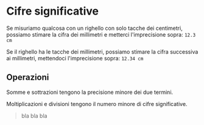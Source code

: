 # Cifre significative

Se misuriamo qualcosa con un righello con solo tacche dei centimetri, possiamo stimare la cifra dei millimetri e metterci l'imprecisione sopra: `12.3 cm`

Se il righello ha le tacche dei millimetri, possiamo stimare la cifra successiva ai millimetri, mettendoci l'imprecisione sopra: `12.34 cm`

## Operazioni

Somme e sottrazioni tengono la precisione minore dei due termini.

Moltiplicazioni e divisioni tengono il numero minore di cifre significative.

> bla bla bla